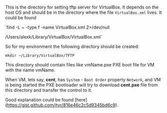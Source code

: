 This is the directory for setting tftp server for VirtualBox.
It depends on the host OS and should be in the directory where the file
`VirtualBox.xml` lives. It could be found

`find -L ~ -type f -name VirtualBox.xml 2>/dev/null

/Users/alexk/Library/VirtualBox/VirtualBox.xml`

So for my environment the following directory should be created:

`mkdir ~/Library/VirtualBox/TFTP`

This directory should contain files like vmName.pxe PXE boot file for VM
with the name vmName.

When VM, lets say, **cent**, has `System` - `Boot Order` property `Network`,
and VM is being started the PXE bootloader will try to download **cent.pxe**
file from this directory and transfer the control to it.

Good explanation could be found [here] (https://gist.github.com/jtyr/816e46c2c5d9345bd6c9).
